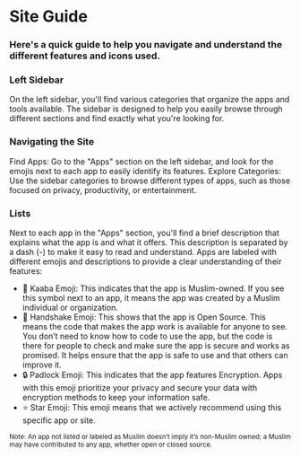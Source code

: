# Site Guide

### Here's a quick guide to help you navigate and understand the different features and icons used.

### Left Sidebar
On the left sidebar, you'll find various categories that organize the apps and tools available. The sidebar is designed to help you easily browse through different sections and find exactly what you're looking for.

### Navigating the Site
Find Apps: Go to the "Apps" section on the left sidebar, and look for the emojis next to each app to easily identify its features.
Explore Categories: Use the sidebar categories to browse different types of apps, such as those focused on privacy, productivity, or entertainment.

### Lists
Next to each app in the "Apps" section, you'll find a brief description that explains what the app is and what it offers. This description is separated by a dash (-) to make it easy to read and understand.
Apps are labeled with different emojis and descriptions to provide a clear understanding of their features:
- 🕋 Kaaba Emoji: This indicates that the app is Muslim-owned. If you see this symbol next to an app, it means the app was created by a Muslim individual or organization.
- 🤝 Handshake Emoji: This shows that the app is Open Source. This means the code that makes the app work is available for anyone to see. You don’t need to know how to code to use the app, but the code is there for people to check and make sure the app is secure and works as promised. It helps ensure that the app is safe to use and that others can improve it.
- 🔒 Padlock Emoji: This indicates that the app features Encryption. Apps with this emoji prioritize your privacy and secure your data with encryption methods to keep your information safe.
- ⭐ Star Emoji: This emoji means that we actively recommend using this specific app or site.

<small>Note: An app not listed or labeled as Muslim doesn’t imply it’s non-Muslim owned; a Muslim may have contributed to any app, whether open or closed source.</small>